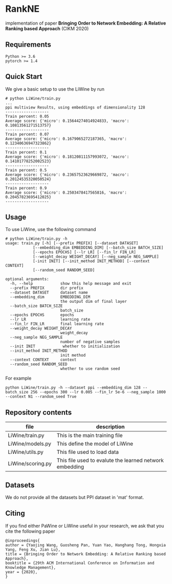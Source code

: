 # RankNE
implementation of paper **Bringing Order to Network Embedding: A Relative Ranking based Approach** (CIKM 2020)

## Requirements
	Python >= 3.6
	pytorch >= 1.4
	
## Quick Start
We give a basic setup to use the LiWine by run
 
	# python LiWine/train.py
	...
	ppi multiview Results, using embeddings of dimensionality 128
	-------------------
	Train percent: 0.05
	Average score: {'micro': 0.15644274014924833, 'macro': 0.10813561271513757}
	-------------------
	Train percent: 0.07
	Average score: {'micro': 0.1679065272187365, 'macro': 0.12340636947323862}
	-------------------
	Train percent: 0.1
	Average score: {'micro': 0.18120811157993072, 'macro': 0.14101778252002523}
	-------------------
	Train percent: 0.5
	Average score: {'micro': 0.23657523629669872, 'macro': 0.20124535320050524}
	-------------------
	Train percent: 0.9
	Average score: {'micro': 0.2503478417565816, 'macro': 0.20457823695412025}
	-------------------

## Usage

To use LiWine, use the following command

	# python LiWine/train.py -h
	usage: train.py [-h] [--prefix PREFIX] [--dataset DATASET]
                [--embedding_dim EMBEDDING_DIM] [--batch_size BATCH_SIZE]
                [--epochs EPOCHS] [--lr LR] [--fin_lr FIN_LR]
                [--weight_decay WEIGHT_DECAY] [--neg_sample NEG_SAMPLE]
                [-init INIT] [--init_method INIT_METHOD] [--context CONTEXT]
                [--random_seed RANDOM_SEED]

	optional arguments:
	  -h, --help            show this help message and exit
	  --prefix PREFIX       dir prefix
	  --dataset DATASET     dataset name
	  --embedding_dim 		EMBEDDING_DIM
	                        the output dim of final layer
	  --batch_size BATCH_SIZE
	                        batch_size
	  --epochs EPOCHS       epochs
	  --lr LR               learning rate
	  --fin_lr FIN_LR       final learning rate
	  --weight_decay WEIGHT_DECAY
	                        weight_decay
	  --neg_sample NEG_SAMPLE
	                        number of negative samples
	  --init INIT            whether to initialization
	  --init_method INIT_METHOD
	                        init method
	  --context CONTEXT     context
	  --random_seed RANDOM_SEED
	                        whether to use random seed
	                        
For example

	python LiWine/train.py -h --dataset ppi --embedding_dim 128 --batch_size 256 --epochs 300 --lr 0.005 --fin_lr 5e-6 --neg_sample 1000 --context N1 --random_seed True

## Repository contents

| file | description |
|------|------|
|LiWine/train.py| This is the main training file|
|LiWine/models.py| This define the model of LiWine |
|LiWine/utils.py| This file used to load data|
|LiWine/scoring.py| This file used to evalute the learned network embedding|
	
## Datasets
We do not provide all the datasets but PPI dataset in 'mat' format.

## Citing

If you find either PaWine or LiWine useful in your research, we ask that you cite the following paper

	@inproceedings{
	author = {Yaojing Wang, Guosheng Pan, Yuan Yao, Hanghang Tong, Hongxia Yang, Feng Xu, Jian Lu},
	title = {Bringing Order to Network Embedding: A Relative Ranking based Approach},
	booktitle = {29th ACM International Conference on Information and Knowledge Management},
	year = {2020},
	}

